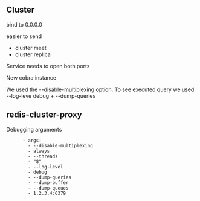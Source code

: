 
## Cluster

bind to 0.0.0.0

easier to send 

* cluster meet
* cluster replica

Service needs to open both ports

New cobra instance

We used the --disable-multiplexing option.
To see executed query we used --log-leve debug + --dump-queries

## redis-cluster-proxy

Debugging arguments

```
      - args:
        - --disable-multiplexing
        - always
        - --threads
        - "8"
        - --log-level
        - debug
        - --dump-queries
        - --dump-buffer
        - --dump-queues
        - 1.2.3.4:6379
```
